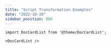 ```yaml
---
title: "Script Transformation Examples"
date: "2022-10-20"
sidebar_position: 900
---
```


```mdx-code-block
import DocCardList from '@theme/DocCardList';

<DocCardList />
```